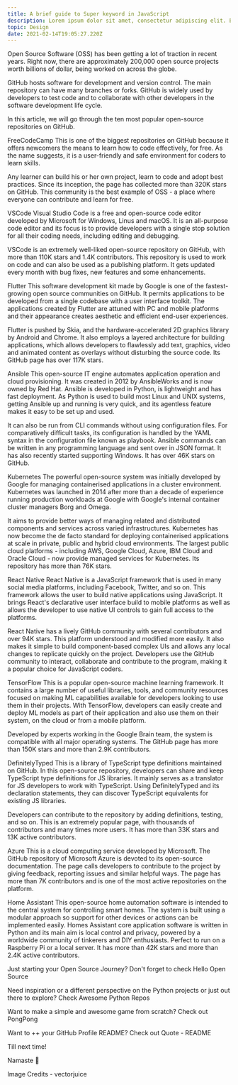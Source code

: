 ```yaml
---
title: A brief guide to Super keyword in JavaScript
description: Lorem ipsum dolor sit amet, consectetur adipiscing elit. Et tortor velit morbi integer sed orci, suspendisse quis. Turpis quis id eget feugiat.
topic: Design
date: 2021-02-14T19:05:27.220Z
---
```


Open Source Software (OSS) has been getting a lot of traction in recent years. Right now, there are approximately 200,000 open source projects worth billions of dollar, being worked on across the globe.

GitHub hosts software for development and version control. The main repository can have many branches or forks. GitHub is widely used by developers to test code and to collaborate with other developers in the software development life cycle.

In this article, we will go through the ten most popular open-source repositories on GitHub.

FreeCodeCamp
This is one of the biggest repositories on GitHub because it offers newcomers the means to learn how to code effectively, for free. As the name suggests, it is a user-friendly and safe environment for coders to learn skills.

Any learner can build his or her own project, learn to code and adopt best practices. Since its inception, the page has collected more than 320K stars on GitHub. This community is the best example of OSS - a place where everyone can contribute and learn for free.

VSCode
Visual Studio Code is a free and open-source code editor developed by Microsoft for Windows, Linus and macOS. It is an all-purpose code editor and its focus is to provide developers with a single stop solution for all their coding needs, including editing and debugging.

VSCode is an extremely well-liked open-source repository on GitHub, with more than 110K stars and 1.4K contributors. This repository is used to work on code and can also be used as a publishing platform. It gets updated every month with bug fixes, new features and some enhancements.

Flutter
This software development kit made by Google is one of the fastest-growing open source communities on GitHub. It permits applications to be developed from a single codebase with a user interface toolkit. The applications created by Flutter are attuned with PC and mobile platforms and their appearance creates aesthetic and efficient end-user experiences.

Flutter is pushed by Skia, and the hardware-accelerated 2D graphics library by Android and Chrome. It also employs a layered architecture for building applications, which allows developers to flawlessly add text, graphics, video and animated content as overlays without disturbing the source code. Its GitHub page has over 117K stars.

Ansible
This open-source IT engine automates application operation and cloud provisioning. It was created in 2012 by AnsibleWorks and is now owned by Red Hat. Ansible is developed in Python, is lightweight and has fast deployment. As Python is used to build most Linux and UNIX systems, getting Ansible up and running is very quick, and its agentless feature makes it easy to be set up and used.

It can also be run from CLI commands without using configuration files. For comparatively difficult tasks, its configuration is handled by the YAML syntax in the configuration file known as playbook. Ansible commands can be written in any programming language and sent over in JSON format. It has also recently started supporting Windows. It has over 46K stars on GitHub.

Kubernetes
The powerful open-source system was initially developed by Google for managing containerised applications in a cluster environment. Kubernetes was launched in 2014 after more than a decade of experience running production workloads at Google with Google's internal container cluster managers Borg and Omega.

It aims to provide better ways of managing related and distributed components and services across varied infrastructures. Kubernetes has now become the de facto standard for deploying containerised applications at scale in private, public and hybrid cloud environments. The largest public cloud platforms - including AWS, Google Cloud, Azure, IBM Cloud and Oracle Cloud - now provide managed services for Kubernetes. Its repository has more than 76K stars.

React Native
React Native is a JavaScript framework that is used in many social media platforms, including Facebook, Twitter, and so on. This framework allows the user to build native applications using JavaScript. It brings React's declarative user interface build to mobile platforms as well as allows the developer to use native UI controls to gain full access to the platforms.

React Native has a lively GitHub community with several contributors and over 94K stars. This platform understood and modified more easily. It also makes it simple to build component-based complex UIs and allows any local changes to replicate quickly on the project. Developers use the GitHub community to interact, collaborate and contribute to the program, making it a popular choice for JavaScript coders.

TensorFlow
This is a popular open-source machine learning framework. It contains a large number of useful libraries, tools, and community resources focused on making ML capabilities available for developers looking to use them in their projects. With TensorFlow, developers can easily create and deploy ML models as part of their application and also use them on their system, on the cloud or from a mobile platform.

Developed by experts working in the Google Brain team, the system is compatible with all major operating systems. The GitHub page has more than 150K stars and more than 2.9K contributors.

DefinitelyTyped
This is a library of TypeScript type definitions maintained on GitHub. In this open-source repository, developers can share and keep TypeScript type definitions for JS libraries. It mainly serves as a translator for JS developers to work with TypeScript. Using DefinitelyTyped and its declaration statements, they can discover TypeScript equivalents for existing JS libraries.

Developers can contribute to the repository by adding definitions, testing, and so on. This is an extremely popular page, with thousands of contributors and many times more users. It has more than 33K stars and 13K active contributors.

Azure
This is a cloud computing service developed by Microsoft. The GitHub repository of Microsoft Azure is devoted to its open-source documentation. The page calls developers to contribute to the project by giving feedback, reporting issues and similar helpful ways. The page has more than 7K contributors and is one of the most active repositories on the platform.

Home Assistant
This open-source home automation software is intended to the central system for controlling smart homes. The system is built using a modular approach so support for other devices or actions can be implemented easily. Homes Assistant core application software is written in Python and its main aim is local control and privacy, powered by a worldwide community of tinkerers and DIY enthusiasts. Perfect to run on a Raspberry Pi or a local server. It has more than 42K stars and more than 2.4K active contributors.

Just starting your Open Source Journey? Don't forget to check Hello Open Source

Need inspiration or a different perspective on the Python projects or just out there to explore? Check Awesome Python Repos

Want to make a simple and awesome game from scratch? Check out PongPong

Want to ++ your GitHub Profile README? Check out Quote - README

Till next time!

Namaste 🙏

Image Credits - vectorjuice
